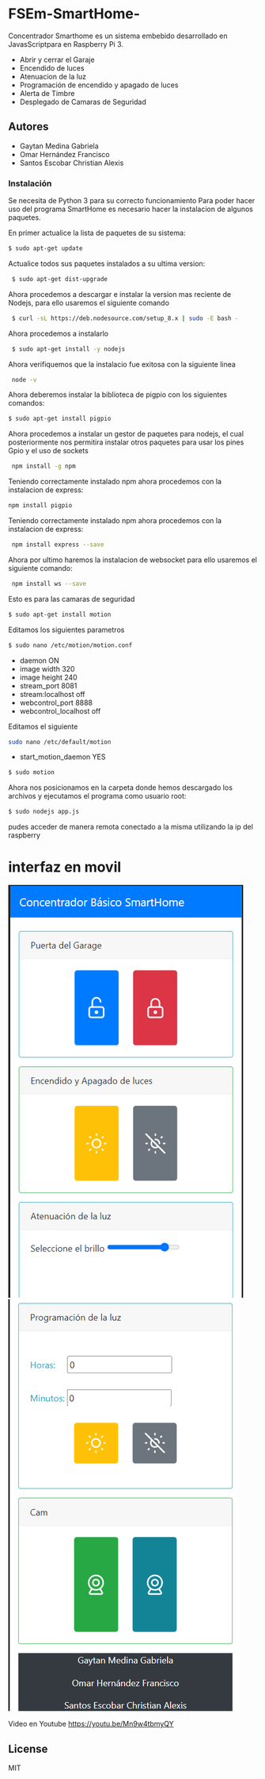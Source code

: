 # FSEm-SmartHome-
Concentrador Smarthome es un sistema embebido desarrollado en JavasScriptpara en Raspberry Pi 3. 
- Abrir y cerrar el Garaje
- Encendido de luces
- Atenuacion de la luz
- Programación de encendido y apagado de luces
- Alerta de Timbre
- Desplegado de Camaras de Seguridad
 
## Autores
- Gaytan Medina Gabriela
- Omar Hernández Francisco
- Santos Escobar Christian Alexis
  
  
### Instalación
Se necesita de Python 3 para su correcto funcionamiento
Para poder hacer uso del programa SmartHome es necesario hacer la instalacion de algunos paquetes.

En primer actualice la lista de paquetes de su sistema:
```sh
$ sudo apt-get update
```
Actualice todos sus paquetes instalados a su ultima version:
```sh
 $ sudo apt-get dist-upgrade
```
Ahora procedemos a descargar e instalar la version mas reciente de Nodejs, para ello usaremos el siguiente comando
```sh
 $ curl -sL https://deb.nodesource.com/setup_8.x | sudo -E bash -
 ```
Ahora procedemos a instalarlo
```sh
 $ sudo apt-get install -y nodejs
```
Ahora verifiquemos que la instalacio fue exitosa con la siguiente linea
```sh
 node -v
```
Ahora deberemos instalar la biblioteca de pigpio con los siguientes comandos:
```sh
$ sudo apt-get install pigpio
``````
Ahora procedemos a instalar un gestor de paquetes para nodejs, el cual posteriormente nos
permitira instalar otros paquetes para usar los pines Gpio y el uso de sockets
```sh
 npm install -g npm
```
Teniendo correctamente instalado npm ahora procedemos con la instalacion de express:
```sh
npm install pigpio
```
Teniendo correctamente instalado npm ahora procedemos con la instalacion de express:
```sh
 npm install express --save
```
Ahora por ultimo haremos la instalacion de websocket para ello usaremos el siguiente comando:
```sh
 npm install ws --save
```

Esto es para las camaras de seguridad
```sh
$ sudo apt-get install motion
```
Editamos los siguientes parametros 
```sh
$ sudo nano /etc/motion/motion.conf
```

- daemon ON
- image width 320
- image height 240
- stream_port 8081
- stream:localhost off
- webcontrol_port 8888
- webcontrol_localhost off

Editamos el siguiente
```sh
sudo nano /etc/default/motion
```
- start_motion_daemon YES

```sh
$ sudo motion
```

Ahora nos posicionamos en la carpeta donde hemos descargado los archivos y ejecutamos el programa 
como usuario root:
```sh
$ sudo nodejs app.js
```

pudes acceder de manera remota conectado a la misma utilizando la ip del raspberry

# interfaz en movil 
![1](/img/1.png)![2](/img/2.png)

Video en Youtube
https://youtu.be/Mn9w4tbmyQY

License
----

MIT

